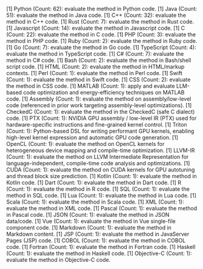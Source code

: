 [1] Python (Count: 62): evaluate the method in Python code.
[1] Java (Count: 51): evaluate the method in Java code.
[1] C++ (Count: 32): evaluate the method in C++ code.
[1] Rust (Count: 7): evaluate the method in Rust code.
[1] Javascript (Count: 14): evaluate the method in Javascript code.
[1] C (Count: 22): evaluate the method in C code.
[1] PHP (Count: 3): evaluate the method in PHP code.
[1] Ruby (Count: 2): evaluate the method in Ruby code.
[1] Go (Count: 7): evaluate the method in Go code.
[1] TypeScript (Count: 4): evaluate the method in TypeScript code.
[1] C# (Count: 7): evaluate the method in C# code.
[1] Bash (Count: 2): evaluate the method in Bash/shell script code.
[1] HTML (Count: 2): evaluate the method in HTML/markup contexts.
[1] Perl (Count: 1): evaluate the method in Perl code.
[1] Swift (Count: 1): evaluate the method in Swift code.
[1] CSS (Count: 2): evaluate the method in CSS code.
[1] MATLAB (Count: 1): apply and evaluate LLM-based code optimization and energy-efficiency techniques on MATLAB code.
[1] Assembly (Count: 1): evaluate the method on assembly/low-level code (referenced in prior work targeting assembly-level optimizations).
[1] CheckedC (Count: 1): evaluate the method in the CheckedC (safe C dialect) code.
[1] PTX (Count: 1): NVIDIA GPU assembly / low-level IR (PTX) used for hardware-specific instructions and fine-grained kernel control.
[1] Triton (Count: 1): Python-based DSL for writing performant GPU kernels, enabling high-level kernel expression and automatic GPU code generation.
[1] OpenCL (Count: 1): evaluate the method on OpenCL kernels for heterogeneous device mapping and compile-time optimization.
[1] LLVM-IR (Count: 1): evaluate the method on LLVM Intermediate Representation for language-independent, compile-time code analysis and optimizations.
[1] CUDA (Count: 1): evaluate the method on CUDA kernels for GPU autotuning and thread block size prediction.
[1] Kotlin (Count: 1): evaluate the method in Kotlin code.
[1] Dart (Count: 1): evaluate the method in Dart code.
[1] R (Count: 1): evaluate the method in R code.
[1] SQL (Count: 1): evaluate the method in SQL code.
[1] Lua (Count: 1): evaluate the method in Lua code.
[1] Scala (Count: 1): evaluate the method in Scala code.
[1] XML (Count: 1): evaluate the method in XML code.
[1] Pascal (Count: 1): evaluate the method in Pascal code.
[1] JSON (Count: 1): evaluate the method in JSON data/code.
[1] Vue (Count: 1): evaluate the method in Vue single-file component code.
[1] Markdown (Count: 1): evaluate the method in Markdown content.
[1] JSP (Count: 1): evaluate the method in JavaServer Pages (JSP) code.
[1] COBOL (Count: 1): evaluate the method in COBOL code.
[1] Fortran (Count: 1): evaluate the method in Fortran code.
[1] Haskell (Count: 1): evaluate the method in Haskell code.
[1] Objective-C (Count: 1): evaluate the method in Objective-C code.
